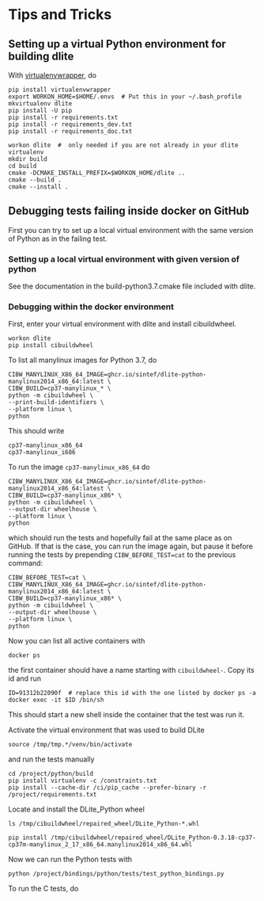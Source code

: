 Tips and Tricks
===============

Setting up a virtual Python environment for building dlite
----------------------------------------------------------
With [virtualenvwrapper], do

    pip install virtualenvwrapper
    export WORKON_HOME=$HOME/.envs  # Put this in your ~/.bash_profile
    mkvirtualenv dlite
    pip install -U pip
    pip install -r requirements.txt
    pip install -r requirements_dev.txt
    pip install -r requirements_doc.txt

    workon dlite  #  only needed if you are not already in your dlite virtualenv
    mkdir build
    cd build
    cmake -DCMAKE_INSTALL_PREFIX=$WORKON_HOME/dlite ..
    cmake --build .
    cmake --install .


Debugging tests failing inside docker on GitHub
-----------------------------------------------
First you can try to set up a local virtual environment with the same
version of Python as in the failing test.


### Setting up a local virtual environment with given version of python
See the documentation in the build-python3.7.cmake file included with
dlite.


### Debugging within the docker environment
First, enter your virtual environment with dlite and install cibuildwheel.

    workon dlite
    pip install cibuildwheel

To list all manylinux images for Python 3.7, do

    CIBW_MANYLINUX_X86_64_IMAGE=ghcr.io/sintef/dlite-python-manylinux2014_x86_64:latest \
    CIBW_BUILD=cp37-manylinux_* \
    python -m cibuildwheel \
    --print-build-identifiers \
    --platform linux \
    python

This should write

    cp37-manylinux_x86_64
    cp37-manylinux_i686

To run the image `cp37-manylinux_x86_64` do

    CIBW_MANYLINUX_X86_64_IMAGE=ghcr.io/sintef/dlite-python-manylinux2014_x86_64:latest \
    CIBW_BUILD=cp37-manylinux_x86* \
    python -m cibuildwheel \
    --output-dir wheelhouse \
    --platform linux \
    python

which should run the tests and hopefully fail at the same place as on
GitHub.  If that is the case, you can run the image again, but pause
it before running the tests by prepending `CIBW_BEFORE_TEST=cat` to
the previous command:

    CIBW_BEFORE_TEST=cat \
    CIBW_MANYLINUX_X86_64_IMAGE=ghcr.io/sintef/dlite-python-manylinux2014_x86_64:latest \
    CIBW_BUILD=cp37-manylinux_x86* \
    python -m cibuildwheel \
    --output-dir wheelhouse \
    --platform linux \
    python


Now you can list all active containers with

    docker ps

the first container should have a name starting with `cibuildwheel-`.
Copy its id and run

    ID=91312b22090f  # replace this id with the one listed by docker ps -a
    docker exec -it $ID /bin/sh

This should start a new shell inside the container that the test was run it.

Activate the virtual environment that was used to build DLite

    source /tmp/tmp.*/venv/bin/activate

and run the tests manually

    cd /project/python/build
    pip install virtualenv -c /constraints.txt
    pip install --cache-dir /ci/pip_cache --prefer-binary -r /project/requirements.txt

Locate and install the DLite_Python wheel

    ls /tmp/cibuildwheel/repaired_wheel/DLite_Python-*.whl

    pip install /tmp/cibuildwheel/repaired_wheel/DLite_Python-0.3.18-cp37-cp37m-manylinux_2_17_x86_64.manylinux2014_x86_64.whl

Now we can run the Python tests with

    python /project/bindings/python/tests/test_python_bindings.py

To run the C tests, do


[virtualenvwrapper]: https://pypi.org/project/virtualenvwrapper/
